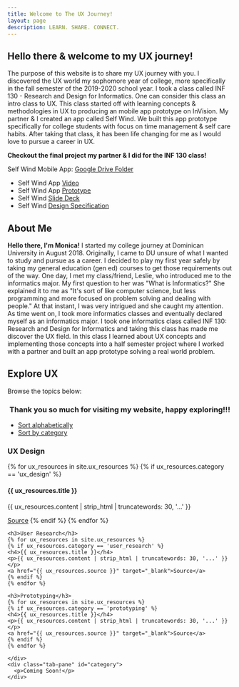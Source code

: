 ```yaml
---
title: Welcome to The UX Journey!
layout: page
description: LEARN. SHARE. CONNECT.
---
```

## **Hello there & welcome to my UX journey!**

The purpose of this website is to share my UX journey with you. I discovered the UX world my sophomore year of college, more specifically in the fall semester of the 2019-2020 school year. I took a class called INF 130 - Research and Design for Informatics. One can consider this class an intro class to UX. This class started off with learning concepts & methodologies in UX to producing an mobile app prototype on InVision. My partner & I created an app called Self Wind. We built this app prototype specifically for college students with focus on time management & self care habits. After taking that class, it has been life changing for me as I would love to pursue a career in UX.

**Checkout the final project my partner & I did for the INF 130 class!**

Self Wind Mobile App: [Google Drive Folder](https://drive.google.com/drive/folders/1KDjBvgNL-90V-HWfQKFecQ_WxXeZktib?usp=sharing)
- Self Wind App [Video](https://www.youtube.com/watch?v=DKGHDoKX1iw&t=1s)
- Self Wind App [Prototype](https://projects.invisionapp.com/prototype/ck37tw6d6003qel01e3sxl391/play)
- Self Wind [Slide Deck](https://drive.google.com/file/d/1ckfrvSx-cHvsaztGnpVGXufCcoqpmLYt/view?usp=sharing)
- Self Wind [Design Specification](https://drive.google.com/file/d/1iNyZE5q3RhSJxcDvp8n3dlMNscotHS5S/view?usp=sharing)

## **About Me**
**Hello there, I'm Monica!** I started my college journey at Dominican University in August 2018. Originally, I came to DU unsure of what I wanted to study and pursue as a career. I decided to play my first year safely by taking my general education (gen ed) courses to get those requirements out of the way. One day, I met my class/friend, Leslie, who introduced me to the informatics major. My first question to her was "What is Informatics?" She explained it to me as "It's sort of like computer science, but less programming and more focused on problem solving and dealing with people." At that instant, I was very intrigued and she caught my attention. As time went on, I took more informatics classes and eventually declared myself as an informatics major. I took one informatics class called INF 130: Research and Design for Informatics and taking this class has made me discover the UX field. In this class I learned about UX concepts and implementing those concepts into a half semester project where I worked with a partner and built an app prototype solving a real world problem.

## **Explore UX**
<p>Browse the topics below:</p>

### **<center>Thank you so much for visiting my website, happy exploring!!!</center>**

<div class="card-header card-header-danger">
  <!-- colors: "header-primary", "header-info", "header-success", "header-warning", "header-danger" -->
  <div class="nav-tabs-navigation">
    <div class="nav-tabs-wrapper">
      <ul class="nav nav-tabs" data-tabs="tabs">
        <li class="nav-item">
          <a class="nav-link active show" href="#alpha" data-toggle="tab">Sort alphabetically<div class="ripple-container"></div></a>
        </li>
        <li class="nav-item">
          <a class="nav-link active show" href="#category" data-toggle="tab">Sort by category<div class="ripple-container"></div></a>
        </li>
      </ul>
    </div>
  </div>
</div>
<div class="card-body ">
  <div class="tab-content">
    <div class="tab-pane active show" id="alpha">
    <h3>UX Design</h3>
    {% for ux_resources in site.ux_resources %}
    {% if ux_resources.category == 'ux_design' %}
    <h4>{{ ux_resources.title }}</h4>
    <p>{{ ux_resources.content | strip_html | truncatewords: 30, '...' }}</p>
    <a href="{{ ux_resources.source }}" target="_blank">Source</a>
    {% endif %}
    {% endfor %}

    <h3>User Research</h3>
    {% for ux_resources in site.ux_resources %}
    {% if ux_resources.category == 'user_research' %}
    <h4>{{ ux_resources.title }}</h4>
    <p>{{ ux_resources.content | strip_html | truncatewords: 30, '...' }}</p>
    <a href="{{ ux_resources.source }}" target="_blank">Source</a>
    {% endif %}
    {% endfor %}

    <h3>Prototyping</h3>
    {% for ux_resources in site.ux_resources %}
    {% if ux_resources.category == 'prototyping' %}
    <h4>{{ ux_resources.title }}</h4>
    <p>{{ ux_resources.content | strip_html | truncatewords: 30, '...' }}</p>
    <a href="{{ ux_resources.source }}" target="_blank">Source</a>
    {% endif %}
    {% endfor %}

    </div>
    <div class="tab-pane" id="category">
      <p>Coming Soon!</p>
    </div>
  </div>
</div>
</div>
